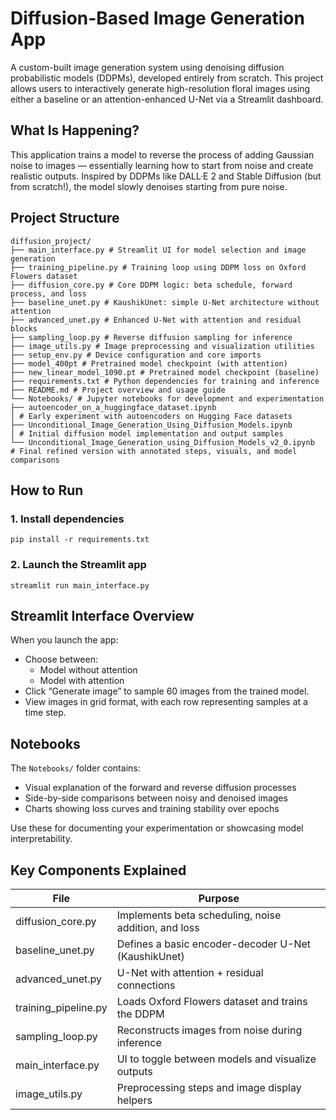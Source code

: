 # Diffusion-Based Image Generation App

A custom-built image generation system using denoising diffusion probabilistic models (DDPMs), developed entirely from scratch. This project allows users to interactively generate high-resolution floral images using either a baseline or an attention-enhanced U-Net via a Streamlit dashboard.

## What Is Happening?

This application trains a model to reverse the process of adding Gaussian noise to images — essentially learning how to start from noise and create realistic outputs. Inspired by DDPMs like DALL·E 2 and Stable Diffusion (but from scratch!), the model slowly denoises starting from pure noise.

## Project Structure

```
diffusion_project/
├── main_interface.py # Streamlit UI for model selection and image generation
├── training_pipeline.py # Training loop using DDPM loss on Oxford Flowers dataset
├── diffusion_core.py # Core DDPM logic: beta schedule, forward process, and loss
├── baseline_unet.py # KaushikUnet: simple U-Net architecture without attention
├── advanced_unet.py # Enhanced U-Net with attention and residual blocks
├── sampling_loop.py # Reverse diffusion sampling for inference
├── image_utils.py # Image preprocessing and visualization utilities
├── setup_env.py # Device configuration and core imports
├── model_400pt # Pretrained model checkpoint (with attention)
├── new_linear_model_1090.pt # Pretrained model checkpoint (baseline)
├── requirements.txt # Python dependencies for training and inference
├── README.md # Project overview and usage guide
└── Notebooks/ # Jupyter notebooks for development and experimentation
├── autoencoder_on_a_huggingface_dataset.ipynb
│ # Early experiment with autoencoders on Hugging Face datasets
├── Unconditional_Image_Generation_Using_Diffusion_Models.ipynb
│ # Initial diffusion model implementation and output samples
└── Unconditional_Image_Generation_using_Diffusion_Models_v2_0.ipynb
# Final refined version with annotated steps, visuals, and model comparisons
```

## How to Run

### 1. Install dependencies
```
pip install -r requirements.txt
```

### 2. Launch the Streamlit app
```
streamlit run main_interface.py
```

## Streamlit Interface Overview

When you launch the app:
- Choose between:
  - Model without attention
  - Model with attention 
- Click “Generate image” to sample 60 images from the trained model.
- View images in grid format, with each row representing samples at a time step.

## Notebooks

The `Notebooks/` folder contains:
- Visual explanation of the forward and reverse diffusion processes
- Side-by-side comparisons between noisy and denoised images
- Charts showing loss curves and training stability over epochs

Use these for documenting your experimentation or showcasing model interpretability.

## Key Components Explained

| File | Purpose |
|------|---------|
| diffusion_core.py | Implements beta scheduling, noise addition, and loss |
| baseline_unet.py | Defines a basic encoder-decoder U-Net (KaushikUnet) |
| advanced_unet.py | U-Net with attention + residual connections |
| training_pipeline.py | Loads Oxford Flowers dataset and trains the DDPM |
| sampling_loop.py | Reconstructs images from noise during inference |
| main_interface.py | UI to toggle between models and visualize outputs |
| image_utils.py | Preprocessing steps and image display helpers |
